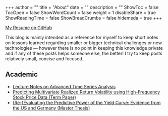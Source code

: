 +++
author = ""
title = "About"
date = ""
description = ""
ShowToc = false
TocOpen = false
ShowWordCount = false
weight = 1
disableShare = true
ShowReadingTime = false
ShowBreadCrumbs = false
hidemeda = true
+++

[My Resume on GitHub](https://github.com/layandreas/typst-resume/blob/main/cv_andreas_lay_en.pdf)

This blog is mainly intended as a reference for myself to keep short notes on lessons learned regarding smaller or bigger technical challenges or new technologies — however there is no point in keeping this knowledge private and if any of these posts helps someone else, the better! I try to keep posts relatively small, concise  and focused.



## Academic
- [Lecture Notes on Advanced Time Series Analysis](/personal-blog/ats_lecture_notes.pdf)
- [Predicting Multivariate Realized Return Volatility using High-Frequency Stock Price Data (Term Paper)](/personal-blog/MultivariateRealisedVolatility.pdf)
- [(Re-)Evaluating the Predictive Power of the Yield Curve: Evidence from the US and Germany (Master Thesis)](/personal-blog/Thesis.pdf)